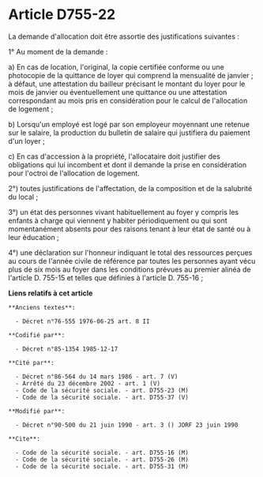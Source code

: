 # Article D755-22

La demande d'allocation doit être assortie des justifications suivantes   : 

1° Au moment de la demande : 

a) En cas de location, l'original, la copie certifiée conforme ou une photocopie de la quittance de loyer qui comprend la
mensualité de janvier ; à défaut, une attestation du bailleur précisant le montant du loyer pour le mois de janvier ou
éventuellement une quittance ou une attestation correspondant au mois pris en considération pour le calcul de l'allocation de
logement ; 

b) Lorsqu'un employé est logé par son employeur moyennant une retenue sur le salaire, la production du bulletin de salaire
qui justifiera du paiement d'un loyer ; 

c) En cas d'accession à la propriété, l'allocataire doit justifier des obligations qui lui incombent et dont il demande la
prise en considération pour l'octroi de l'allocation de logement. 

2°) toutes justifications de l'affectation, de la composition et de la salubrité du local ; 

3°) un état des personnes vivant habituellement au foyer y compris les enfants à charge qui viennent y habiter périodiquement
ou qui sont momentanément absents pour des raisons tenant à leur état de santé ou à leur éducation ; 

4°) une déclaration sur l'honneur indiquant le total des ressources perçues au cours de l'année civile de référence par
toutes les personnes ayant vécu plus de six mois au foyer dans les conditions prévues au premier alinéa de l'article D.
755-15 et telles que définies à l'article D. 755-16 ;

**Liens relatifs à cet article**

	**Anciens textes**:

	  - Décret n°76-555 1976-06-25 art. 8 II

	**Codifié par**:

	  - Décret n°85-1354 1985-12-17

	**Cité par**:

	  - Décret n°86-564 du 14 mars 1986 - art. 7 (V)
	  - Arrêté du 23 décembre 2002 - art. 1 (V)
	  - Code de la sécurité sociale. - art. D755-23 (M)
	  - Code de la sécurité sociale. - art. D755-37 (V)

	**Modifié par**:

	  - Décret n°90-500 du 21 juin 1990 - art. 3 () JORF 23 juin 1990

	**Cite**:

	  - Code de la sécurité sociale. - art. D755-16 (M)
	  - Code de la sécurité sociale. - art. D755-26 (M)
	  - Code de la sécurité sociale. - art. D755-31 (M)
